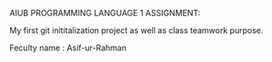 AIUB PROGRAMMING LANGUAGE 1 ASSIGNMENT:

My first git inititalization project as well as class teamwork purpose. 

Feculty name : Asif-ur-Rahman

